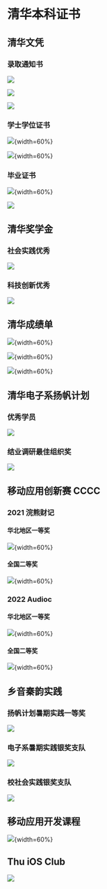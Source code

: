 # 清华本科证书

## 清华文凭

### 录取通知书

![](images-certificate/清华-录取通知书-封面.jpeg)

![](images-certificate/清华-录取通知书-寄语.jpeg)

![](images-certificate/清华-录取通知书-通知.jpeg)

### 学士学位证书

![](images-certificate/清华-学位证书-封面.jpeg){width=60%}

![](images-certificate/清华-学位证书.jpeg){width=60%}

### 毕业证书

![](images-certificate/清华-毕业证书-封面.jpeg){width=60%}

![](images-certificate/清华-毕业证书.jpeg)

## 清华奖学金

### 社会实践优秀

![](images-certificate/清华奖学金-社会实践优秀.jpeg)

### 科技创新优秀

![](images-certificate/清华奖学金-科技创新优秀.jpeg)

## 清华成绩单

![](images-certificate/清华成绩单-1.jpeg){width=60%}

![](images-certificate/清华成绩单-2.jpeg){width=60%}

![](images-certificate/清华成绩单-3.jpeg){width=60%}

## 清华电子系扬帆计划

### 优秀学员

![](images-certificate/扬帆-优秀学员.jpeg)

### 结业调研最佳组织奖

![](images-certificate/扬帆-结业调研-最佳组织奖.jpeg)

## 移动应用创新赛 CCCC

### 2021 浣熊财记

#### 华北地区一等奖

![](images-certificate/CCCC21-复赛-浣熊财记.jpeg){width=60%}

#### 全国二等奖

![](images-certificate/CCCC21-决赛-浣熊财记.jpeg){width=60%}

### 2022 Audioc

#### 华北地区一等奖

![](images-certificate/CCCC22-复赛-Audioc.jpeg){width=60%}

#### 全国二等奖

![](images-certificate/CCCC22-决赛-Audioc.jpeg){width=60%}

## 乡音秦韵实践

### 扬帆计划暑期实践一等奖

![](images-certificate/乡音秦韵-扬帆一等奖.jpeg)

### 电子系暑期实践银奖支队

![](images-certificate/乡音秦韵-系银奖.jpeg)

### 校社会实践银奖支队

![](images-certificate/乡音秦韵-校银奖.jpeg)

## 移动应用开发课程

![](images-certificate/2022-移动应用开发课程分享.jpeg){width=60%}

## Thu iOS Club

![](images-certificate/iOS-Club-功勋.jpeg)
